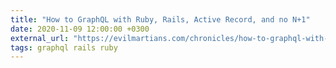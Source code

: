 ```yaml
---
title: "How to GraphQL with Ruby, Rails, Active Record, and no N+1"
date: 2020-11-09 12:00:00 +0300
external_url: "https://evilmartians.com/chronicles/how-to-graphql-with-ruby-rails-active-record-and-no-n-plus-one"
tags: graphql rails ruby
---
```

